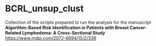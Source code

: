 # BCRL_unsup_clust
Collection of the scripts prepared to run the analysis for the manuscript<br />
**Algorithm-Based Risk Identification in Patients with Breast Cancer-Related Lymphedema: A Cross-Sectional Study**
https://www.mdpi.com/2072-6694/15/2/336
